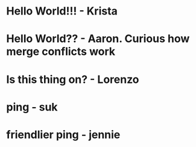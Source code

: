 # Hello World!!! - Krista
# Hello World?? - Aaron. Curious how merge conflicts work
# Is this thing on? - Lorenzo
# ping - suk
# friendlier ping - jennie